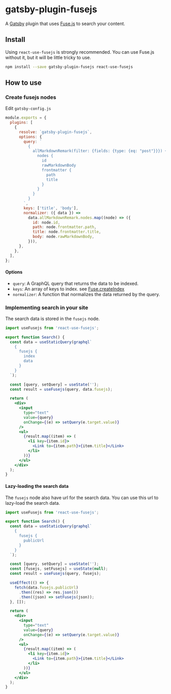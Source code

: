 # gatsby-plugin-fusejs

A [Gatsby](https://github.com/gatsbyjs/gatsby) plugin that uses [Fuse.js](https://fusejs.io/) to search your content.

## Install

Using `react-use-fusejs` is strongly recommended. You can use Fuse.js without it, but it will be little tricky to use.

```bash
npm install --save gatsby-plugin-fusejs react-use-fusejs
```

## How to use

### Create fusejs nodes

Edit `gatsby-config.js`

```js
module.exports = {
  plugins: [
    {
      resolve: `gatsby-plugin-fusejs`,
      options: {
        query: `
          {
            allMarkdownRemark(filter: {fields: {type: {eq: "post"}}}) {
              nodes {
                id
                rawMarkdownBody
                frontmatter {
                  path
                  title
                }
              }
            }
          }
        `,
        keys: ['title', 'body'],
        normalizer: ({ data }) =>
          data.allMarkdownRemark.nodes.map((node) => ({
            id: node.id,
            path: node.frontmatter.path,
            title: node.frontmatter.title,
            body: node.rawMarkdownBody,
          })),
      },
    },
  ],
};
```

#### Options

- `query`: A GraphQL query that returns the data to be indexed.
- `keys`: An array of keys to index. see [Fuse.createIndex](https://fusejs.io/api/indexing.html#fuse-createindex)
- `normalizer`: A function that normalizes the data returned by the query.

### Implementing search in your site

The search data is stored in the `fusejs` node.

```jsx
import useFusejs from 'react-use-fusejs';

export function Search() {
  const data = useStaticQuery(graphql`
    {
      fusejs {
        index
        data
      }
    }
  `);

  const [query, setQuery] = useState('');
  const result = useFusejs(query, data.fusejs);

  return (
    <div>
      <input
        type="text"
        value={query}
        onChange={(e) => setQuery(e.target.value)}
      />
      <ul>
        {result.map((item) => (
          <li key={item.id}>
            <Link to={item.path}>{item.title}</Link>
          </li>
        ))}
      </ul>
    </div>
  );
}
```

#### Lazy-loading the search data

The `fusejs` node also have url for the search data. You can use this url to lazy-load the search data.

```jsx
import useFusejs from 'react-use-fusejs';

export function Search() {
  const data = useStaticQuery(graphql`
    {
      fusejs {
        publicUrl
      }
    }
  `);

  const [query, setQuery] = useState('');
  const [fusejs, setFusejs] = useState(null);
  const result = useFusejs(query, fusejs);

  useEffect(() => {
    fetch(data.fusejs.publicUrl)
      .then((res) => res.json())
      .then((json) => setFusejs(json));
  }, []);

  return (
    <div>
      <input
        type="text"
        value={query}
        onChange={(e) => setQuery(e.target.value)}
      />
      <ul>
        {result.map((item) => (
          <li key={item.id}>
            <Link to={item.path}>{item.title}</Link>
          </li>
        ))}
      </ul>
    </div>
  );
}
```

```

```
